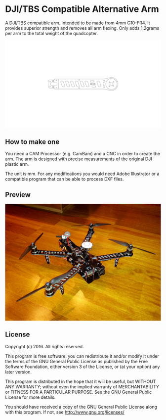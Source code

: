 DJI/TBS Compatible Alternative Arm
=======

A DJI/TBS compatible arm. Intended to be made from 4mm G10-FR4. It provides superior strength and removes all arm flexing. Only adds 1.2grams per arm to the total weight of the quadcopter.

![Arm](https://github.com/FPVTools/dji-tbs-g10-arms/blob/master/docs/arm.jpg)


## How to make one

You need a CAM Processor (e.g. CamBam) and a CNC in order to create the arm. The arm is designed with precise measurements of the original DJI plastic arm. 

The unit is mm. For any modifications you would need Adobe Illustrator or a compatible program that can be able to process DXF files.


## Preview

![Drone](https://github.com/FPVTools/dji-tbs-g10-arms/blob/master/docs/drone.jpg)


## License

Copyright (c) 2016.  All rights reserved.

This program is free software: you can redistribute it and/or modify
it under the terms of the GNU General Public License as published by
the Free Software Foundation, either version 3 of the License, or
(at your option) any later version.

This program is distributed in the hope that it will be useful,
but WITHOUT ANY WARRANTY; without even the implied warranty of
MERCHANTABILITY or FITNESS FOR A PARTICULAR PURPOSE. See the
GNU General Public License for more details.

You should have received a copy of the GNU General Public License
along with this program. If not, see <http://www.gnu.org/licenses/>